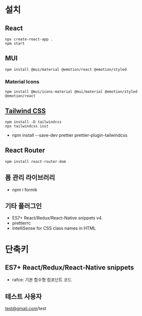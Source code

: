 # 설치

## React

```
npx create-react-app .
npm start
```

## MUI

`npm install @mui/material @emotion/react @emotion/styled`

### Material Icons

`npm install @mui/icons-material @mui/material @emotion/styled @emotion/react`

## [Tailwind CSS](https://tailwindcss.com/docs/guides/create-react-app)

```
npm install -D tailwindcss
npx tailwindcss init
```

- npm install --save-dev prettier prettier-plugin-tailwindcss

## React Router

`npm install react-router-dom`

## 폼 관리 라이브러리

- npm i formik

## 기타 플러그인

- ES7+ React/Redux/React-Native snippets v4.
- prettierrc
- IntelliSense for CSS class names in HTML

# 단축키

## ES7+ React/Redux/React-Native snippets

- rafce: 기본 함수형 컴포넌트 코드

## 테스트 사용자

test@gmail.com/test
